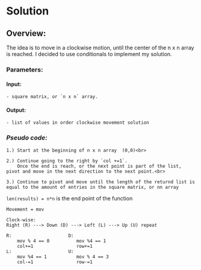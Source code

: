# Solution

## Overview:
The idea is to move in a clockwise motion, until the center of the 
n x n array is reached.  I decided to use conditionals to implement my solution.

### **Parameters**:


#### Input:
    - square matrix, or `n x n` array.


#### Output:
    - list of values in order clockwise movement solution

### **_Pseudo code:_**
    1.) Start at the beginning of n x n array  (0,0)<br>

    2.) Continue going to the right by `col +=1`.
        Once the end is reach, or the next point is part of the list, pivot and move in the next direction to the next point.<br>

    3.) Continue to pivot and move until the length of the returnd list is equal to the amount of entries in the square matrix, or nn array
    
`len(results) = n*n` is the end point of the function
    
    Movement = mov
    
    Clock-wise:  
    Right (R) ---> Down (D) ---> Left (L) ---> Up (U) repeat
    
    R:                     D:
        mov % 4 == 0          mov %4 == 1
        col+=1                row+=1
    L:                     U:
        mov %4 == 1           mov % 4 == 3
        col-=1                row-=1                
